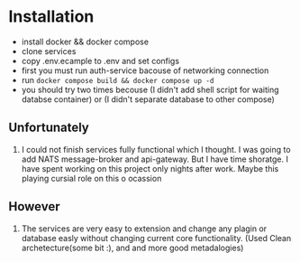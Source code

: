 # Installation 

- install docker && docker compose
- clone services
- copy .env.ecample to .env and set configs
- first you must run auth-service bacouse of networking connection
- run `docker compose build && docker compose up -d` 
- you should try two times becouse (I didn't add shell script for waiting databse container) or (I didn't separate database to other compose)


## Unfortunately 

1. I could not finish services fully functional which I thought. I was going to add NATS message-broker and api-gateway. But I have time shoratge. I have spent working on this project only nights after work. Maybe this playing cursial role on this o    ocassion 

## However 
1. The services are very easy to extension and change any plagin or database easly without changing current core functionality. (Used Clean archetecture(some bit :), and and more good metadalogies)